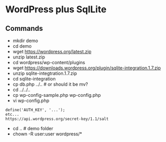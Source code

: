 # WordPress plus SqlLite

## Commands
* mkdir demo
* cd demo
* wget https://wordpress.org/latest.zip
* unzip latest.zip
* cd wordpress/wp-content/plugins
* wget https://downloads.wordpress.org/plugin/sqlite-integration.1.7.zip
* unzip sqlite-integtration.1.7.zip
* cd sqlite-integration
* cp db.php ../..  # or should it be mv?
* cd ../../..
* cp wp-config-sample.php wp-config.php
* vi wp-config.php
```
define('AUTH_KEY', '...');
etc...
https://api.wordpress.org/secret-key/1.1/salt
```

* cd .. # demo folder
* chown -R user:user wordpress/*

<!--stackedit_data:
eyJoaXN0b3J5IjpbMTU4NDM4Mjg3NiwzNDQyOTg0MDFdfQ==
-->